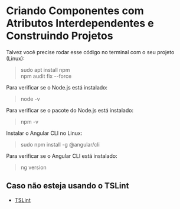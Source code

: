 # Criando Componentes com Atributos Interdependentes e Construindo Projetos
Talvez você precise rodar esse código no terminal com o seu projeto (Linux):
>sudo apt install npm<br>
>npm audit fix --force

Para verificar se o Node.js está instalado:
>node -v 

Para verificar se o pacote do Node.js está instalado:
>npm -v

Instalar o Angular CLI no Linux:
>sudo npm install -g @angular/cli

Para verificar se o Angular CLI está instalado:
>ng version

## Caso não esteja usando o TSLint
- <a href="https://zumbiprogramador.blogspot.com/2021/01/not-using-local-tslint-version-found.html">TSLint</a> 
